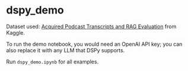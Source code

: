# dspy_demo
Dataset used: [Acquired Podcast Transcripts and RAG Evaluation](https://www.kaggle.com/datasets/harrywang/acquired-podcast-transcripts-and-rag-evaluation) from Kaggle.

To run the demo notebook, you would need an OpenAI API key; you can also replace it with any LLM that DSPy supports.

Run `dspy_demo.ipynb` for all examples.
